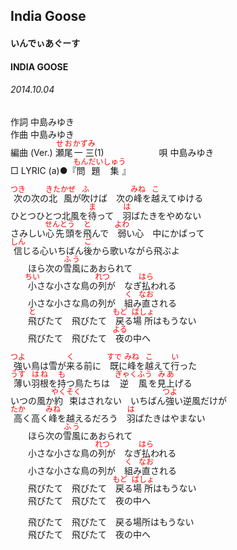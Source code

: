 <style type="text/css">
	ruby{
	    ruby-position: over;
	}
	ruby > rt{font-size: 12px;color:red;}
	p{font:16px;font-size: '楷体'}
</style>
## India Goose
#### いんでぃあぐーす
#### INDIA GOOSE
###### 2014.10.04


作詞     中島みゆき　　　　　   
作曲      中島みゆき  　　　   
編曲 (Ver.) <ruby><rb>瀬尾</rb><rp>(</rp><rt>せお</rt><rp>)</rp></ruby><ruby><rb>一三</rb><rp>(</rp><rt>かずみ</rt><rp>)</rp></ruby>(1)　　　　　　
唄  中島みゆき        
□ LYRIC (a)●『<ruby><rb>問題</rb><rp>(</rp><rt>もんだい</rt><rp>)</rp></ruby><ruby><rb>集</rb><rp>(</rp><rt>しゅう</rt><rp>)</rp></ruby>』  

<ruby><rb>次</rb><rp>(</rp><rt>つき</rt><rp>)</rp></ruby>の次の<ruby><rb>北風</rb><rp>(</rp><rt>きたかぜ</rt><rp>)</rp></ruby>が<ruby><rb>吹</rb><rp>(</rp><rt>ふ</rt><rp>)</rp></ruby>けば　次の<ruby><rb>峰</rb><rp>(</rp><rt>みね</rt><rp>)</rp></ruby>を<ruby><rb>越</rb><rp>(</rp><rt>こ</rt><rp>)</rp></ruby>えてゆける  
ひとつひとつ北風を<ruby><rb>待</rb><rp>(</rp><rt>ま</rt><rp>)</rp></ruby>って　<ruby><rb>羽</rb><rp>(</rp><rt>は</rt><rp>)</rp></ruby>ばたきをやめない  
さみしい<ruby><rb>心先頭</rb><rp>(</rp><rt>せんとう</rt><rp>)</rp></ruby>を<ruby><rb>飛</rb><rp>(</rp><rt>と</rt><rp>)</rp></ruby>んで　<ruby><rb>弱</rb><rp>(</rp><rt>よわ</rt><rp>)</rp></ruby>い心　中にかばって  
<ruby><rb>信</rb><rp>(</rp><rt>しん</rt><rp>)</rp></ruby>じる心いちばん<ruby><rb>後</rb><rp>(</rp><rt>ご</rt><rp>)</rp></ruby>から歌いながら飛ぶよ  
　　ほら次の<ruby><rb>雪風</rb><rp>(</rp><rt>ふう</rt><rp>)</rp></ruby>にあおられて  
　　<ruby><rb>小</rb><rp>(</rp><rt>ちい</rt><rp>)</rp></ruby>さな小さな鳥の<ruby><rb>列</rb><rp>(</rp><rt>れつ</rt><rp>)</rp></ruby>が　なぎ<ruby><rb>払</rb><rp>(</rp><rt>はら</rt><rp>)</rp></ruby>われる  
　　小さな小さな鳥の列が　<ruby><rb>組</rb><rp>(</rp><rt>く</rt><rp>)</rp></ruby>み<ruby><rb>直</rb><rp>(</rp><rt>なお</rt><rp>)</rp></ruby>される  
　　<ruby><rb>飛</rb><rp>(</rp><rt>と</rt><rp>)</rp></ruby>びたて　飛びたて　<ruby><rb>戻</rb><rp>(</rp><rt>もど</rt><rp>)</rp></ruby>る<ruby><rb>場所</rb><rp>(</rp><rt>ばしょ</rt><rp>)</rp></ruby>はもうない  
　　飛びたて　飛びたて　<ruby><rb>夜</rb><rp>(</rp><rt>よる</rt><rp>)</rp></ruby>の中へ  
  
<ruby><rb>強</rb><rp>(</rp><rt>つよ</rt><rp>)</rp></ruby>い鳥は雪が<ruby><rb>来</rb><rp>(</rp><rt>く</rt><rp>)</rp></ruby>る前に　<ruby><rb>既</rb><rp>(</rp><rt>すで</rt><rp>)</rp></ruby>に<ruby><rb>峰</rb><rp>(</rp><rt>みね</rt><rp>)</rp></ruby>を<ruby><rb>越</rb><rp>(</rp><rt>こ</rt><rp>)</rp></ruby>えて<ruby><rb>行</rb><rp>(</rp><rt>い</rt><rp>)</rp></ruby>った  
<ruby><rb>薄</rb><rp>(</rp><rt>うす</rt><rp>)</rp></ruby>い<ruby><rb>羽根</rb><rp>(</rp><rt>はね</rt><rp>)</rp></ruby>を<ruby><rb>持</rb><rp>(</rp><rt>も</rt><rp>)</rp></ruby>つ鳥たちは　<ruby><rb>逆風</rb><rp>(</rp><rt>ぎゃくふう</rt><rp>)</rp></ruby>を<ruby><rb>見上</rb><rp>(</rp><rt>みあ</rt><rp>)</rp></ruby>げる  
いつの風か<ruby><rb>約束</rb><rp>(</rp><rt>やくそく</rt><rp>)</rp></ruby>はされない　いちばん<ruby><rb>強</rb><rp>(</rp><rt>つよ</rt><rp>)</rp></ruby>い逆風だけが  
<ruby><rb>高</rb><rp>(</rp><rt>たか</rt><rp>)</rp></ruby>く高く<ruby><rb>峰</rb><rp>(</rp><rt>みね</rt><rp>)</rp></ruby>を越えるだろう　<ruby><rb>羽</rb><rp>(</rp><rt>は</rt><rp>)</rp></ruby>ばたきはやまない  
　　ほら次の<ruby><rb>雪風</rb><rp>(</rp><rt>ふう</rt><rp>)</rp></ruby>にあおられて  
　　小さな小さな鳥の<ruby><rb>列</rb><rp>(</rp><rt>れつ</rt><rp>)</rp></ruby>が　なぎ<ruby><rb>払</rb><rp>(</rp><rt>はら</rt><rp>)</rp></ruby>われる  
　　小さな小さな鳥の列が　<ruby><rb>組</rb><rp>(</rp><rt>く</rt><rp>)</rp></ruby>み<ruby><rb>直</rb><rp>(</rp><rt>なお</rt><rp>)</rp></ruby>される  
　　飛びたて　飛びたて　<ruby><rb>戻</rb><rp>(</rp><rt>もど</rt><rp>)</rp></ruby>る<ruby><rb>場所</rb><rp>(</rp><rt>ばしょ</rt><rp>)</rp></ruby>はもうない  
　　飛びたて　飛びたて　夜の中へ  
  
　　飛びたて　飛びたて　戻る場所はもうない  
　　飛びたて　飛びたて　夜の中へ  